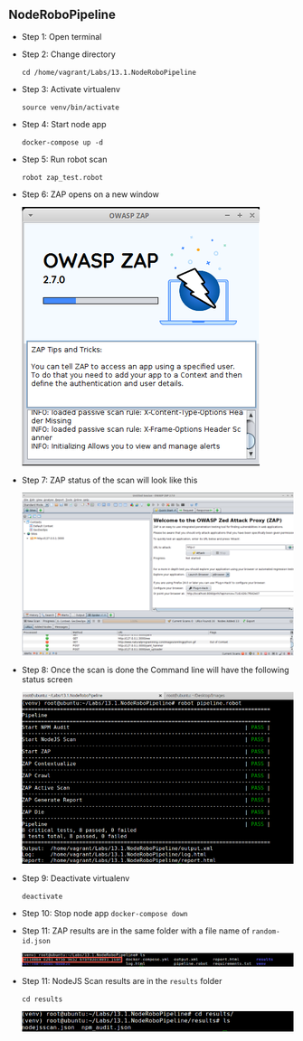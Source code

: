 ## NodeRoboPipeline
* Step 1: Open terminal
* Step 2: Change directory

	 `cd /home/vagrant/Labs/13.1.NodeRoboPipeline`
	 
* Step 3: Activate virtualenv
	
	`source venv/bin/activate`	
	
* Step 4: Start node app

	`docker-compose up -d`
	
* Step 5:	Run robot scan

	`robot zap_test.robot`
	
* Step 6: ZAP opens on a new window
	
	![Image](./img/zap_open.png)
    
* Step 7: ZAP status of the scan will look like this
	
	![Image](./img/zap-status.png)
	
* Step 8: Once the scan is done the Command line will have the following status screen

	![Image](./img/robo-status.png)
	
* Step 9: Deactivate virtualenv

	`deactivate`
	
* Step 10: Stop node app
	`docker-compose down`
	
* Step 11: ZAP results are in the same folder with a file name of `random-id.json`
	
	![Image](./img/zap-result.png)
	
* Step 11: NodeJS Scan results are in the `results` folder 

	`cd results`
		
	![Image](./img/node-results.png)	
	
	
	

